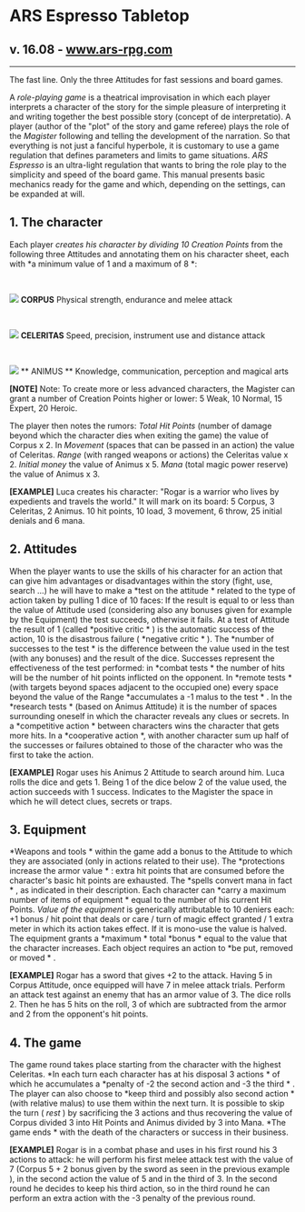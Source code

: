 # ARS Espresso Tabletop
## v. 16.08 - www.ars-rpg.com
---

The fast line. Only the three Attitudes for fast sessions and board games. 


A *role-playing game* is a theatrical improvisation in which each player interprets a character of the story for the simple pleasure of interpreting it and writing together the best possible story (concept of de interpretatio).
A player (author of the "plot" of the story and game referee) plays the role of the  *Magister* following and telling the development of the narration. So that everything is not just a fanciful hyperbole, it is customary to use a game regulation that defines parameters and limits to game situations.
*ARS Espresso* is an ultra-light regulation that wants to bring the role play to the simplicity and speed of the board game. This manual presents basic mechanics ready for the game and which, depending on the settings, can be expanded at will.



## 1. The character
Each player *creates his character by dividing 10 Creation Points* from the following three Attitudes and annotating them on his character sheet, each with  *a minimum value of 1 and a maximum of 8 *:
 
<img src = "https://i.imgur.com/sfUTZJE.png" style="margin-top:30px;"> **CORPUS** 
Physical strength, endurance and melee attack

<img src = "https://i.imgur.com/7hpixK6.png" style="margin-top:30px;"> **CELERITAS**
Speed, precision, instrument use and distance attack

<img src = "https://i.imgur.com/vkP4lCL.png" style="margin-top:30px;"> ** ANIMUS ** 
Knowledge, communication, perception and magical arts



**[NOTE]**  Note: To create more or less advanced characters, the Magister can grant a number of Creation Points higher or lower: 5 Weak, 10 Normal, 15 Expert, 20 Heroic.

The player then notes the rumors:  *Total Hit Points*  (number of damage beyond which the character dies when exiting the game) the value of Corpus x 2. In  *Movement* (spaces that can be passed in an action) the value of Celeritas.  *Range*  (with ranged weapons or actions) the Celeritas value x 2. *Initial money* the value of Animus x 5.  *Mana*  (total magic power reserve) the value of Animus x 3.

**[EXAMPLE]** Luca creates his character: "Rogar is a warrior who lives by expedients and travels the world." It will mark on its board: 5 Corpus, 3 Celeritas, 2 Animus. 10 hit points, 10 load, 3 movement, 6 throw, 25 initial denials and 6 mana.



## 2. Attitudes

When the player wants to use the skills of his character for an action that can give him advantages or disadvantages within the story (fight, use, search ...) he will have to make a  *test on the attitude *  related to the type of action taken by pulling 1 dice of 10 faces: If the result is equal to or less than the value of Attitude used (considering also any bonuses given for example by the Equipment) the test succeeds, otherwise it fails.
At a test of Attitude the result of 1 (called  *positive critic * ) is the automatic success of the action, 10 is the disastrous failure (  *negative critic * ). The  *number of successes to the test *  is the difference between the value used in the test (with any bonuses) and the result of the dice.
Successes represent the effectiveness of the test performed: in  *combat tests *  the number of hits will be the number of hit points inflicted on the opponent. In  *remote tests *  (with targets beyond spaces adjacent to the occupied one) every space beyond the value of the Range  *accumulates a -1 malus to the test * . In the  *research tests *  (based on Animus Attitude) it is the number of spaces surrounding oneself in which the character reveals any clues or secrets. In a  *competitive action * between characters wins the character that gets more hits. In a  *cooperative action *, with another character sum up half of the successes or failures obtained to those of the character who was the first to take the action.

**[EXAMPLE]** Rogar uses his Animus 2 Attitude to search around him. Luca rolls the dice and gets 1. Being 1 of the dice below 2 of the value used, the action succeeds with 1 success. Indicates to the Magister the space in which he will detect clues, secrets or traps.



## 3. Equipment
 *Weapons and tools * within the game add a bonus to the Attitude to which they are associated (only in actions related to their use). The  *protections increase the armor value * : extra hit points that are consumed before the character's basic hit points are exhausted. The  *spells convert mana in fact * , as indicated in their description. Each character can  *carry a maximum number of items of equipment *  equal to the number of his current Hit Points.
 *Value of the equipment*  is generically attributable to 10 deniers each: +1 bonus / hit point that deals or care / turn of magic effect granted / 1 extra meter in which its action takes effect. If it is mono-use the value is halved.
The equipment grants a  *maximum *  total  *bonus * equal to the value that the character increases. Each object requires an action to  *be put, removed or moved * .

**[EXAMPLE]** Rogar has a sword that gives +2 to the attack. Having 5 in Corpus Attitude, once equipped will have 7 in melee attack trials. Perform an attack test against an enemy that has an armor value of 3. The dice rolls 2. Then he has 5 hits on the roll, 3 of which are subtracted from the armor and 2 from the opponent's hit points.



## 4. The game
The game round takes place starting from the character with the highest Celeritas.  *In each turn each character has at his disposal 3 actions *  of which he accumulates a  *penalty of -2 the second action and -3 the third * . The player can also choose to  *keep third and possibly also second action * (with relative malus) to use them within the next turn. It is possible to skip the turn ( *rest* ) by sacrificing the 3 actions and thus recovering the value of Corpus divided 3 into Hit Points and Animus divided by 3 into Mana.  *The game ends * with the death of the characters or success in their business.

**[EXAMPLE]** Rogar is in a combat phase and uses in his first round his 3 actions to attack: he will perform his first melee attack test with the value of 7 (Corpus 5 + 2 bonus given by the sword as seen in the previous example ), in the second action the value of 5 and in the third of 3. In the second round he decides to keep his third action, so in the third round he can perform an extra action with the -3 penalty of the previous round.
